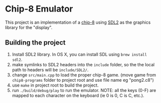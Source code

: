 # Chip-8 Emulator

This project is an implementation of a [chip-8](https://en.wikipedia.org/wiki/CHIP-8) using [SDL2](https://www.libsdl.org/) as the graphics library for the "display".

## Building the project

1. Install SDL2 library. In OS X, you can install SDL using ```brew install sdl2```.
2. make symlinks to SDL2 headers into the ```include``` folder, so the the local path to headers will be ```include/SDL2/```.
3. change  ```src/main.cpp``` to load the proper chip-8 game. (move game from ```chip8-programs``` folder to project root and use file name eg "pong2.c8")
4. use ```make``` in project root to build the project.
5. run ```./build/debug/play``` to run the emulator.
NOTE: all the keys (0-F) are mapped to each character on the keyboard (ie 0 is 0, C is C, etc.).
